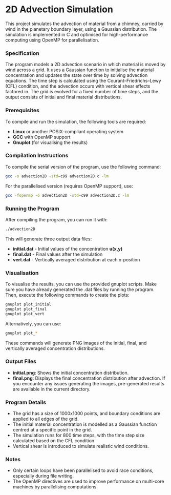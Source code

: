# 2D Advection Simulation

This project simulates the advection of material from a chimney, carried by wind in the planetary boundary layer, using a Gaussian distribution. The simulation is implemented in C and optimised for high-performance computing using OpenMP for parallelisation.

### Specification

The program models a 2D advection scenario in which material is moved by wind across a grid. It uses a Gaussian function to initialise the material concentration and updates the state over time by solving advection equations. The time step is calculated using the Courant–Friedrichs–Lewy (CFL) condition, and the advection occurs with vertical shear effects factored in. The grid is evolved for a fixed number of time steps, and the output consists of initial and final material distributions.

### Prerequisites

To compile and run the simulation, the following tools are required:

- **Linux** or another POSIX-compliant operating system
- **GCC** with OpenMP support
- **Gnuplot** (for visualising the results)

### Compilation Instructions

To compile the serial version of the program, use the following command:

```bash
gcc -o advection2D -std=c99 advection2D.c -lm
```
For the parallelised version (requires OpenMP support), use:

```bash
gcc -fopenmp -o advection2D -std=c99 advection2D.c -lm
```

### Running the Program

After compiling the program, you can run it with:

```bash
./advection2D
```

This will generate three output data files:
- **initial.dat** - Initial values of the concentration **u(x,y)**
- **final.dat** - Final values after the simulation
- **vert.dat** - Vertically averaged distribution at each x-position

### Visualisation
To visualise the results, you can use the provided gnuplot scripts. Make sure you have already generated the .dat files by running the program. Then, execute the following commands to create the plots:

```bash
gnuplot plot_initial
gnuplot plot_final
gnuplot plot_vert
```

Alternatively, you can use:

```bash
gnuplot plot_*
```
These commands will generate PNG images of the initial, final, and vertically averaged concentration distributions.

### Output Files
- **initial.png**: Shows the initial concentration distribution.
- **final.png**: Displays the final concentration distribution after advection.
If you encounter any issues generating the images, pre-generated results are available in the current directory.

### Program Details
- The grid has a size of 1000x1000 points, and boundary conditions are applied to all edges of the grid.
- The initial material concentration is modelled as a Gaussian function centred at a specific point in the grid.
- The simulation runs for 800 time steps, with the time step size calculated based on the CFL condition.
- Vertical shear is introduced to simulate realistic wind conditions.
### Notes
- Only certain loops have been parallelised to avoid race conditions, especially during file writing.
- The OpenMP directives are used to improve performance on multi-core machines by parallelising computations.
